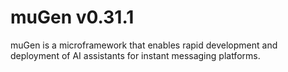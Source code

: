 # muGen v0.31.1

muGen is a microframework that enables rapid development and deployment of AI assistants for instant messaging platforms.
